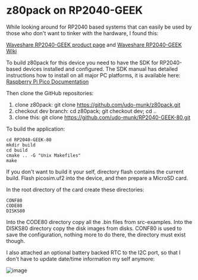 # z80pack on RP2040-GEEK

While looking around for RP2040 based systems that can easily be
used by those who don't want to tinker with the hardware, I found this:

[Waveshare RP2040-GEEK product page](https://www.waveshare.com/rp2040-geek.htm) and
[Waveshare RP2040-GEEK Wiki](https://www.waveshare.com/wiki/RP2040-GEEK)

To build z80pack for this device you need to have the SDK for RP2040-based
devices installed and configured. The SDK manual has detailed instructions
how to install on all major PC platforms, it is available here:
[Raspberry Pi Pico Documentation](https://www.raspberrypi.com/documentation/microcontrollers/raspberry-pi-pico.html)

Then clone the GitHub repositories:

1. clone z80pack: git clone https://github.com/udo-munk/z80pack.git
2. checkout dev branch: cd z80pack; git checkout dev; cd ..
3. clone this: git clone https://github.com/udo-munk/RP2040-GEEK-80.git

To build the application:
```
cd RP2040-GEEK-80
mkdir build
cd build
cmake .. -G "Unix Makefiles"
make
```

If you don't want to build it your self, directory flash contains the
current build. Flash picosim.uf2 into the device, and then prepare a
MicroSD card.

In the root directory of the card create these directories:
```
CONF80
CODE80
DISKS80
```

Into the CODE80 directory copy all the .bin files from src-examples.
Into the DISKS80 directory copy the disk images from disks.
CONF80 is used to save the configuration, nothing more to do there,
the directory must exist though.

I also attached an optional battery backed RTC to the I2C port, so that I don't
have to update date/time information my self anymore:

![image](https://github.com/udo-munk/RP2040-GEEK-80/blob/main/resources/RTC.png "battery backed RTC")
